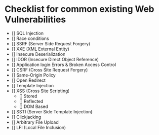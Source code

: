 # Checklist for common existing Web Vulnerabilities

- [] SQL Injection
- [] Race conditions
- [] SSRF (Server Side Request Forgery)
- [] XXE (XML External Entity)
- [] Insecure Deserialization
- [] IDOR (Insecure Direct Object Reference)
- [] Application login Errors & Broken Access Control
- [] CSRF (Cross Site Request Forgery)
- [] Same-Origin Policy
- [] Open Redirect
- [] Template Injection
- [] XSS (Cross Site Scripting)
  - [] Stored
  - [] Reflected
  - [] DOM Based
- [] SSTI (Server Side Template Injection)
- [] Clickjacking
- [] Arbitrary File Upload
- [] LFI (Local File Inclusion)
